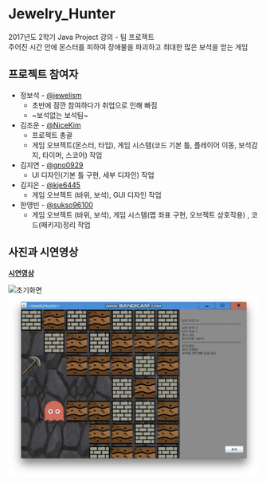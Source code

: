 # Jewelry_Hunter

2017년도 2학기 Java Project 강의 - 팀 프로젝트  
주어진 시간 안에 몬스터를 피하여 장애물을 파괴하고 최대한 많은 보석을 얻는 게임  

## 프로젝트 참여자
- 정보석 - [@jewelism](https://github.com/jewelism)
  - 초반에 잠깐 참여하다가 취업으로 인해 빠짐
  - ~보석없는 보석팀~
- 김조운 - [@NiceKim](https://github.com/NiceKim)
  - 프로젝트 총괄
  - 게임 오브젝트(몬스터, 타입), 게임 시스템(코드 기본 틀, 플레이어 이동, 보석감지, 타이머, 스코어) 작업
- 김지연 - [@gno0929](https://github.com/gno0929)
  - UI 디자인(기본 틀 구현, 세부 디자인) 작업
- 김지은 - [@kje6445](https://github.com/kje6445)
  - 게임 오브젝트 (바위, 보석), GUI 디자인 작업
- 한영빈 - [@sukso96100](https://github.com/sukso96100)
  - 게임 오브젝트 (바위, 보석), 게임 시스템(맵 좌표 구현, 오브젝트 상호작용) , 코드(패키지)정리 작업

## 사진과 시연영상

[**시연영상**](https://youtu.be/aLrWUD4ksNk)  

![초기화면](entry.png)
![플레이 화면](play.png)

